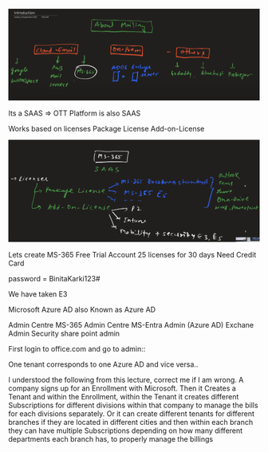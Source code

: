 ![](../../Attachements/Pasted%20image%2020250306092618.png)

Its a SAAS => OTT Platform is also SAAS

Works based on licenses
	Package License
	Add-on-License

![](../../Attachements/Pasted%20image%2020250306092956.png)

Lets create MS-365 Free Trial Account
	25 licenses for 30 days
	Need Credit Card

password = BinitaKarki123#

We have taken E3


Microsoft Azure AD also Known as Azure AD

Admin Centre
	MS-365 Admin Centre
	MS-Entra Admin (Azure AD)
	Exchane Admin
	Security
	share point admin

First login to office.com and go to admin::

One tenant corresponds to one Azure AD and vice versa..

I understood the following from this lecture, correct me if I am wrong. A company signs up for an Enrollment with Microsoft. Then it Creates a Tenant and within the Enrollment, within the Tenant it creates different Subscriptions for different divisions within that company to manage the bills for each divisions separately. Or it can create different tenants for different branches if they are located in different cities and then within each branch they can have multiple Subscriptions depending on how many different departments each branch has, to properly manage the billings

